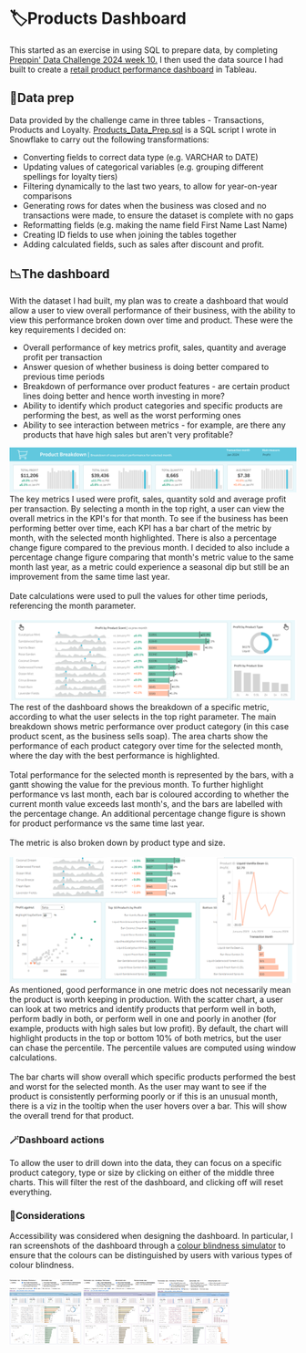 # 🏷️Products Dashboard
This started as an exercise in using SQL to prepare data, by completing <a href = "https://preppindata.blogspot.com/2024/03/2024-week-10-preppin-for-pulse.html">Preppin' Data Challenge 2024 week 10.</a> I then used the data source I had built to create a <a href="https://public.tableau.com/app/profile/dorinna/viz/ProductsDashboard_17155989437130/Dashboard1">retail product performance dashboard</a> in Tableau.

## 🔨Data prep
Data provided by the challenge came in three tables - Transactions, Products and Loyalty. <a href="https://github.com/dori104/ProductsDashboard/blob/main/Products_Data_Prep.sql">Products_Data_Prep.sql</a> is a SQL script I wrote in Snowflake to carry out the following transformations:
 <ul>
  <li>Converting fields to correct data type (e.g. VARCHAR to DATE)</li>
  <li>Updating values of categorical variables (e.g. grouping different spellings for loyalty tiers)</li>
  <li>Filtering dynamically to the last two years, to allow for year-on-year comparisons</li>
  <li>Generating rows for dates when the business was closed and no transactions were made, to ensure the dataset is complete with no gaps</li>
  <li>Reformatting fields (e.g. making the name field First Name Last Name)</li>
  <li>Creating ID fields to use when joining the tables together</li>
  <li>Adding calculated fields, such as sales after discount and profit.</li>
</ul>

## 📉The dashboard
With the dataset I had built, my plan was to create a dashboard that would allow a user to view overall performance of their business, with the ability to view this performance broken down over time and product. These were the key requirements I decided on:
<ul>
  <li>Overall performance of key metrics profit, sales, quantity and average profit per transaction</li>
  <li>Answer quesion of whether business is doing better compared to previous time periods</li>
  <li>Breakdown of performance over product features - are certain product lines doing better and hence worth investing in more?</li>
  <li>Ability to identify which product categories and specific products are performing the best, as well as the worst performing ones</li>
  <li>Ability to see interaction between metrics - for example, are there any products that have high sales but aren't very profitable?</li>
</ul>
<img src="https://github.com/dori104/ProductsDashboard/blob/main/Products%20Dashboard%201.png"> 
The key metrics I used were profit, sales, quantity sold and average profit per transaction. By selecting a month in the top right, a user can view the overall metrics in the KPI's for that month. To see if the business has been performing better over time, each KPI has a bar chart of the metric by month, with the selected month highlighted. There is also a percentage change figure compared to the previous month. I decided to also include a percentage change figure comparing that month's metric value to the same month last year, as a metric could experience a seasonal dip but still be an improvement from the same time last year.
<br></br>
Date calculations were used to pull the values for other time periods, referencing the month parameter.
<br></br>
<img src="https://github.com/dori104/ProductsDashboard/blob/main/Products%20Dashboard%202.png">
The rest of the dashboard shows the breakdown of a specific metric, according to what the user selects in the top right parameter. The main breakdown shows metric performance over product category (in this case product scent, as the business sells soap). The area charts show the performance of each product category over time for the selected month, where the day with the best performance is highlighted.
<br></br>
Total performance for the selected month is represented by the bars, with a gantt showing the value for the previous month. To further highlight performance vs last month, each bar is coloured according to whether the current month value exceeds last month's, and the bars are labelled with the percentage change. An additional percentage change figure is shown for product performance vs the same time last year.
<br></br>
The metric is also broken down by product type and size.
<br></br>
<img src="https://github.com/dori104/ProductsDashboard/blob/main/Products%20Dashboard%203.png">
As mentioned, good performance in one metric does not necessarily mean the product is worth keeping in production. With the scatter chart, a user can look at two metrics and identify products that perform well in both, perform badly in both, or perform well in one and poorly in another (for example, products with high sales but low profit). By default, the chart will highlight products in the top or bottom 10% of both metrics, but the user can chase the percentile. The percentile values are computed using window calculations.
<br></br>
The bar charts will show overall which specific products performed the best and worst for the selected month. As the user may want to see if the product is consistently performing poorly or if this is an unusual month, there is a viz in the tooltip when the user hovers over a bar. This will show the overall trend for that product.

### 🪄Dashboard actions
To allow the user to drill down into the data, they can focus on a specific product category, type or size by clicking on either of the middle three charts. This will filter the rest of the dashboard, and clicking off will reset everything.

### 📝Considerations
Accessibility was considered when designing the dashboard. In particular, I ran screenshots of the dashboard through a <a href="https://www.color-blindness.com/coblis-color-blindness-simulator/">colour blindness simulator</a> to ensure that the colours can be distinguished by users with various types of colour blindness.
<br></br>
<img src="https://github.com/dori104/ProductsDashboard/blob/main/Products%20Dashboard%20-%20Protanomaly.png" width="25%">
<img src="https://github.com/dori104/ProductsDashboard/blob/main/Products%20Dashboard%20-%20Protanopia.png" width="25%">
<img src="https://github.com/dori104/ProductsDashboard/blob/main/Products%20Dashboard%20Deuteranomaly.png" width="25%">
